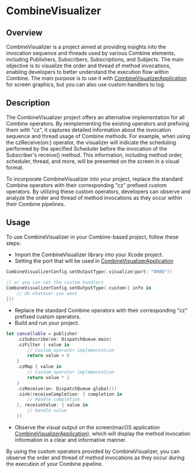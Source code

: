 # CombineVisualizer

## Overview
CombineVisualizer is a project aimed at providing insights into the invocation sequence and threads used by various Combine elements, including Publishers, Subscribers, Subscriptions, and Subjects. The main objective is to visualize the order and thread of method invocations, enabling developers to better understand the execution flow within Combine.
The main purpose is to use it with [CombineVisualizerApplication](https://github.com/momo-youngg/CombineVisualizerApplication) for screen graphics, but you can also use custom handlers to log.

## Description
The CombineVisualizer project offers an alternative implementation for all Combine operators. By reimplementing the existing operators and prefixing them with "cz", it captures detailed information about the invocation sequence and thread usage of Combine methods. For example, when using the czReceive(on:) operator, the visualizer will indicate the scheduling performed by the specified Scheduler before the invocation of the Subscriber's receive() method. This information, including method order, scheduler, thread, and more, will be presented on the screen in a visual format.

To incorporate CombineVisualizer into your project, replace the standard Combine operators with their corresponding "cz" prefixed custom operators. By utilizing these custom operators, developers can observe and analyze the order and thread of method invocations as they occur within their Combine pipelines.

## Usage
To use CombineVisualizer in your Combine-based project, follow these steps:

- Import the CombineVisualizer library into your Xcode project.
- Setting the port that will be used in [CombineVisualizerApplication](https://github.com/momo-youngg/CombineVisualizerApplication)
```swift
CombineVisualizerConfig.setOutputType(.visualize(port: "8080"))
        
// or you can set the custom handlers
CombineVisualizerConfig.setOutputType(.custom({ info in
    // do whatever you want
}))
```
- Replace the standard Combine operators with their corresponding "cz" prefixed custom operators.
- Build and run your project.
```swift
let cancellable = publisher
    .czSubscribe(on: DispatchQueue.main)
    .czFilter { value in
        // Custom operator implementation
        return value > 0
    }
    .czMap { value in
        // Custom operator implementation
        return value * 2
    }
    .czReceive(on: DispatchQueue.global())
    .sink(receiveCompletion: { completion in
        // Handle completion
    }, receiveValue: { value in
        // Handle value
    })
```
- Observe the visual output on the screen(macOS application [CombineVisualizerApplication](https://github.com/momo-youngg/CombineVisualizerApplication)), which will display the method invocation information in a clear and informative manner.

By using the custom operators provided by CombineVisualizer, you can observe the order and thread of method invocations as they occur during the execution of your Combine pipeline.

